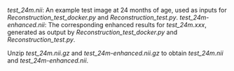 _test_24m.nii_: An example test image at 24 months of age, used as inputs for _Reconstruction_test_docker.py_ and _Reconstruction_test.py_. 
_test_24m-enhanced.nii_: The corresponding enhanced results for _test_24m.xxx_, generated as output by _Reconstruction_test_docker.py_ and _Reconstruction_test.py_.

Unzip _test_24m.nii.gz_ and _test_24m-enhanced.nii.gz_ to obtain _test_24m.nii_ and _test_24m-enhanced.nii_.

